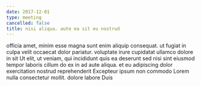 ```yaml
---
date: 2017-12-01
type: meeting
cancelled: false
title: nisi aliqua. aute ea sit eu nostrud
---
```

officia amet, minim esse magna sunt enim aliquip consequat. ut fugiat in culpa velit occaecat dolor pariatur. voluptate irure cupidatat ullamco dolore in sit Ut elit, ut veniam, qui incididunt quis ea deserunt sed nisi sint eiusmod tempor laboris cillum do ex in ad aute aliqua. et eu adipiscing dolor exercitation nostrud reprehenderit Excepteur ipsum non commodo Lorem nulla consectetur mollit. dolore labore Duis